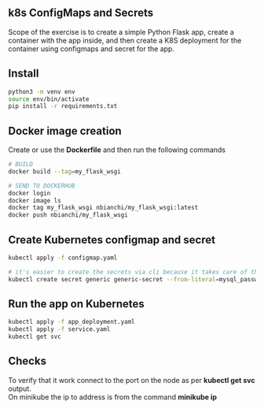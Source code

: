 ## k8s ConfigMaps and Secrets
Scope of the exercise is to create a simple Python Flask app, create a container with the app inside, and then create a K8S deployment for the container using configmaps and secret for the app.


## Install
``` bash
python3 -m venv env
source env/bin/activate
pip install -r requirements.txt
```

## Docker image creation
Create or use the **Dockerfile** and then run the following commands
``` bash
# BUILD
docker build --tag=my_flask_wsgi

# SEND TO DOCKERHUB
docker login
docker image ls
docker tag my_flask_wsgi nbianchi/my_flask_wsgi:latest
docker push nbianchi/my_flask_wsgi
```

## Create Kubernetes configmap and secret
``` bash
kubectl apply -f configmap.yaml

# it's easier to create the secrets via cli because it takes care of the base 64 conversion automatically
kubectl create secret generic generic-secret --from-literal=mysql_password='abc*123\complex!'
```

## Run the app on Kubernetes
``` bash
kubectl apply -f app_deployment.yaml
kubectl apply -f service.yaml
kubectl get svc
```

## Checks
To verify that it work connect to the port on the node as per **kubectl get svc** output.  
On minikube the ip to address is from the command **minikube ip**
